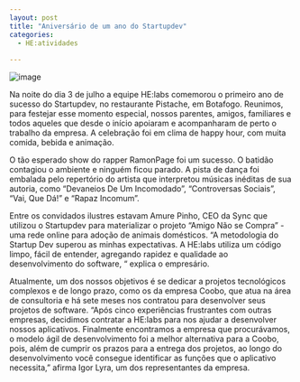 ```yaml
---
layout: post
title: "Aniversário de um ano do Startupdev"
categories:
  - HE:atividades
     
---
```

![image](/blog/images/posts/2012-07-04/aniv1anosd.jpg)

Na noite do dia 3 de julho a equipe HE:labs comemorou  o primeiro ano de sucesso do Startupdev, no restaurante Pistache, em Botafogo. Reunimos, para festejar esse momento especial, nossos parentes, amigos, familiares e todos aqueles que desde o início apoiaram e acompanharam de perto o trabalho da empresa. A celebração foi em clima de happy hour, com muita comida, bebida e animação.

O tão esperado show do rapper RamonPage foi um sucesso. O batidão contagiou o ambiente e ninguém ficou parado. A pista de dança foi embalada pelo repertório do artista que interpretou músicas inéditas de sua autoria, como “Devaneios De Um Incomodado”, “Controversas Sociais”, “Vai, Que Dá!” e “Rapaz Incomum”.

Entre os convidados ilustres estavam Amure Pinho, CEO da Sync que utilizou o Startupdev para materializar o projeto “Amigo Não se Compra” - uma rede online para adoção de animais domésticos. “A metodologia do Startup Dev superou as minhas expectativas. A HE:labs utiliza um código limpo, fácil de entender, agregando rapidez e qualidade ao desenvolvimento do software, “ explica o empresário.

Atualmente, um dos nossos objetivos é se dedicar a projetos tecnológicos complexos e de longo prazo, como os da empresa Coobo, que atua na área de consultoria e há sete meses nos contratou para desenvolver seus projetos de software. “Após cinco experiências frustrantes com outras empresas, decidimos contratar a HE:labs para nos ajudar a desenvolver nossos aplicativos. Finalmente encontramos a empresa que procurávamos, o modelo ágil de desenvolvimento foi a melhor alternativa para a Coobo, pois, além de cumprir os prazos para a entrega dos projetos, ao longo do desenvolvimento você consegue identificar as funções que o aplicativo necessita,” afirma Igor Lyra, um dos representantes da empresa.